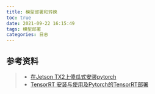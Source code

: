 ```yaml
---
title: 模型部署和转换
toc: true
date: 2021-09-22 16:15:49
tags: 模型部署
categories: 日志
---
```


## 参考资料

> - [在Jetson TX2上傻瓜式安装pytorch](https://blog.csdn.net/comli_cn/article/details/107468083)
> - [TensorRT 安装与使用及Pytorch的TensorRT部署](https://blog.csdn.net/dongfang1984/article/details/105055546/)

